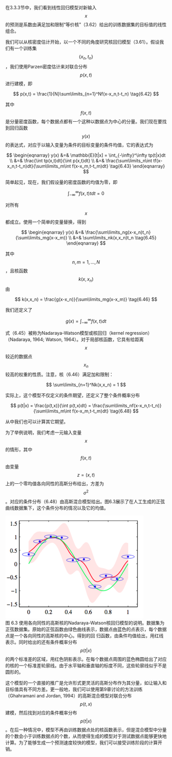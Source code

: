 在3.3.3节中，我们看到线性回归模型对新输入$$ x $$的预测是系数由满足加和限制“等价核”（3.62）给出的训练数据集的目标值的线性组合。    

我们可以从核密度估计开始，以一个不同的角度研究核回归模型（3.61）。假设我们有一个训练集$$ \{x_n, t_n\} $$，我们使用Parzen密度估计来对联合分布$$ p(x, t) $$进行建模，即    

$$
p(x,t) = \frac{1}{N}\sum\limits_{n=1}^Nf(x-x_n,t-t_n) \tag{6.42}
$$

其中$$ f(x,t) $$是分量密度函数，每个数据点都有一个这种以数据点为中心的分量。我们现在要找到回归函数$$ y(x) $$的表达式，对应于以输入变量为条件的目标变量的条件均值，它的表达式为    

$$
\begin{eqnarray}
y(x) &=& \mathbb{E}[t|x] = \int_{-\infty}^\infty tp(t|x)dt \\
&=& \frac{\int tp(x,t)dt}{\int p(x,t)dt} \\
&=& \frac{\sum\limits_n\int tf(x-x_n,t-t_n)dt}{\sum\limits_m\int f(x-x_m,t-t_m)dt} \tag{6.43}
\end{eqnarray}
$$

简单起见，现在，我们假设量的密度函数的均值为零，即

$$
\int_{-\infty}^\infty f(x,t)tdt = 0 \tag{6.44}
$$

对所有$$ x $$都成立。使用一个简单的变量替换，得到

$$
\begin{eqnarray}
y(x) &=& \frac{\sum\limits_ng(x-x_n)t_n}{\sum\limits_mg(x-x_m)} \\
&=& \sum\limits_nk(x,x_n)t_n \tag{6.45}
\end{eqnarray}
$$

其中$$ n,m = 1,...,N $$，且核函数$$ k(x,x_n) $$由

$$
k(x,x_n) = \frac{g(x-x_n)}{\sum\limits_mg(x-x_m)} \tag{6.46}
$$

我们还定义了     

$$
g(x) = \int_{-\infty}^\infty f(x,t)dt \tag{6.47}
$$

式（6.45）被称为Nadaraya-Watson模型或核回归（kernel regression）（Nadaraya, 1964; Watson, 1964）。对于局部核函数，它具有给距离$$ x $$较近的数据点$$ x_n $$较高的权重的性质。注意，核（6.46）满足加和限制：    

$$
\sum\limits_{n=1}^Nk(x,x_n) = 1
$$

实际上，这个模型不仅定义的条件期望，还定义了整个条件概率分布    

$$
p(t|x) = \frac{p(t,x)}{\int p(t,x)dt} = \frac{\sum\limits_nf(x-x_n,t-t_n)}{\sum\limits_m\int f(x-x_m,t-t_m)dt} \tag{6.48}
$$

从中我们也可以计算其它期望。    

为了举例说明，我们考虑一元输入变量$$ x $$的情形，其中$$ f(x,t) $$由变量$$ z = (x, t) $$上的一个零均值各向同性的高斯分布给出，方差为$$ \sigma^2 $$。对应的条件分布（6.48）由高斯混合模型给出。图6.3展示了在人工生成的正弦曲线数据集下，这个条件分布的情况以及它的均值。    

![图 6-3](images/nadaraya_watson_model.png)      
图 6.3 使用各向同性的高斯核的Nadaraya-Watson核回归模型的说明。数据集为正弦数据集。原始的正弦函数由绿色曲线表示，数据点由蓝色的点表示，每个数据点是一个各向同性的高斯核的中心。得到的回 归函数，由条件均值给出，用红线表示。同时给出的还有条件概率分布$$ p(t|x)
$$的两个标准差的区域，用红色阴影表示。在每个数据点周围的蓝色椭圆给出了对应的核的一个标准差轮廓线。由于水平轴和垂直轴的标度不同，这些轮廓线似乎不是圆形的。

这个模型的一个直接的推广是允许形式更灵活的高斯分布作为其分量，如让输入和目标值具有不同方差。更一般地，我们可以使用第9章讨论的方法训练（Ghahramani and Jordan, 1994）的高斯混合模型对联合分布$$ p(t,x) $$建模，然后找到对应的条件概率分布$$ p(t|x)
$$。在后一种情况中，模型不再由训练数据点处的核函数表示，但是混合模型中分量的个数会小于训练数据点的个数，从而使得生成的模型对于测试数据点能够更快地计算。为了能够生成一个预测速度较快的模型，我们可以接受训练阶段的计算开销。
